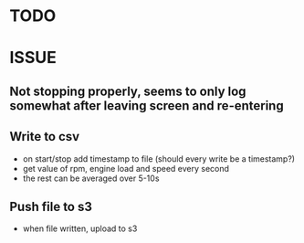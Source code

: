 # TODO

# ISSUE
## Not stopping properly, seems to only log somewhat after leaving screen and re-entering

## Write to csv
 - on start/stop add timestamp to file (should every write be a timestamp?)
 - get value of rpm, engine load and speed every second
 - the rest can be averaged over 5-10s

## Push file to s3
 - when file written, upload to s3

